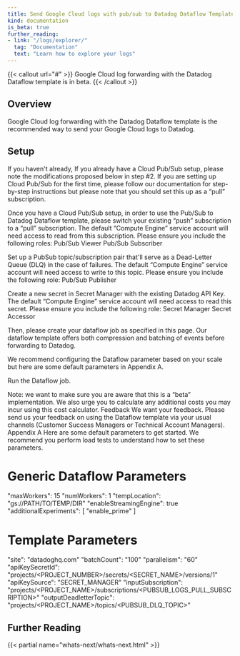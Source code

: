 ```yaml
---
title: Send Google Cloud logs with pub/sub to Datadog Dataflow Template
kind: documentation
is_beta: true
further_reading:
- link: "/logs/explorer/"
  tag: "Documentation"
  text: "Learn how to explore your logs"
---
```


{{< callout url="#" >}}
  Google Cloud log forwarding with the Datadog Dataflow template is in beta.
{{< /callout >}} 

## Overview

Google Cloud log forwarding with the Datadog Dataflow template is the recommended way to send your Google Cloud logs to Datadog.

## Setup


If you haven't already, 
If you already have a Cloud Pub/Sub setup, please note the  modifications proposed below in step #2. If you are setting up Cloud Pub/Sub for the first time, please follow our documentation for step-by-step instructions but please note that you should set this up as a “pull” subscription.


Once you have a Cloud Pub/Sub setup, in order to use the Pub/Sub to Datadog Dataflow template, please switch your existing “push” subscription to a “pull” subscription.
The default “Compute Engine” service account will need access to read from this subscription. Please ensure you include the following roles: 
Pub/Sub Viewer
Pub/Sub Subscriber

Set up a PubSub topic/subscription pair that'll serve as a Dead-Letter Queue (DLQ) in the case of failures.
The default “Compute Engine” service account will need access to write to this topic. Please ensure you include the following role:
Pub/Sub Publisher

Create a new secret in Secret Manager with the existing Datadog API Key.
The default “Compute Engine” service account will need access to read this secret. Please ensure you include the following role:
Secret Manager Secret Accessor

Then, please create your dataflow job as specified in this page. Our dataflow template offers both compression and batching of events before forwarding to Datadog.

We recommend configuring the Dataflow parameter based on your scale but here are some default parameters in Appendix A.

Run the Dataflow job.

Note: we want to make sure you are aware that this is a “beta” implementation. We also urge you to calculate any additional costs you may incur using this cost calculator.
Feedback
We want your feedback. Please send us your feedback on using the Dataflow template via your usual channels (Customer Success Managers or Technical Account Managers).
Appendix A
Here are some default parameters to get started. We recommend you perform load tests to understand how to set these parameters. 

# Generic Dataflow Parameters
"maxWorkers": 15
"numWorkers": 1
"tempLocation": "gs://PATH/TO/TEMP/DIR"
"enableStreamingEngine": true
"additionalExperiments": [ "enable_prime" ]

# Template Parameters
"site": "datadoghq.com"
"batchCount": "100"
"parallelism": "60"
"apiKeySecretId": "projects/<PROJECT_NUMBER>/secrets/<SECRET_NAME>/versions/1"
"apiKeySource": "SECRET_MANAGER"
"inputSubscription": "projects/<PROJECT_NAME>/subscriptions/<PUBSUB_LOGS_PULL_SUBSCRIPTION>"
"outputDeadletterTopic": "projects/<PROJECT_NAME>/topics/<PUBSUB_DLQ_TOPIC>"


## Further Reading

{{< partial name="whats-next/whats-next.html" >}}

[1]: /getting_started/site/

